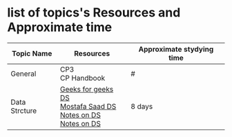 # list of topics's Resources and Approximate time 

Topic Name   | Resources                                                                      | Approximate stydying time 
-------------| -------------                                                                  |-------------   
General  | CP3<br> CP Handbook<br>                                                              |  # 
Data Strcture  | [Geeks for geeks DS](https://www.geeksforgeeks.org/data-structures/)<br> [Mostafa Saad DS](https://github.com/mostafa-saad/ArabicCompetitiveProgramming/tree/master/11%20Data%20Structures)<br> [Notes on DS](http://www.cs.yale.edu/homes/aspnes/classes/223/notes.html)<br>[Notes on DS](http://www.engrcs.com/courses/cse222/cse222text.pdf) | 8 days
